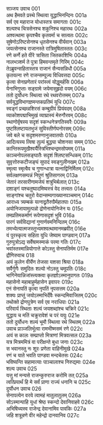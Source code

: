 सञ्जय उवाच	001  
अथ हैमवते प्रस्थे स्थित्वा युद्धाभिनन्दिनः	001a  
सर्व एव महाराज योधास्तत्र समागताः	001c  
शल्यश्च चित्रसेनश्च शकुनिश्च महारथः	002a  
अश्वत्थामा कृपश्चैव कृतवर्मा च सात्वतः	002c  
सुषेणोऽरिष्टसेनश्च धृतसेनश्च वीर्यवान्	003a  
जयत्सेनश्च राजानस्ते रात्रिमुषितास्ततः	003c  
रणे कर्णे हते वीरे त्रासिता जितकाशिभिः	004a  
नालभञ्शर्म ते पुत्रा हिमवन्तमृते गिरिम्	004c  
तेऽब्रुवन्सहितास्तत्र राजानं सैन्यसन्निधौ	005a  
कृतयत्ना रणे राजन्सम्पूज्य विधिवत्तदा	005c  
कृत्वा सेनाप्रणेतारं परांस्त्वं योद्धुमर्हसि	006a  
येनाभिगुप्ताः सङ्ग्रामे जयेमासुहृदो वयम्	006c  
ततो दुर्योधनः स्थित्वा रथे रथवरोत्तमम्	007a  
सर्वयुद्धविभागज्ञमन्तकप्रतिमं युधि	007c  
स्वङ्गं प्रच्छन्नशिरसं कम्बुग्रीवं प्रियंवदम्	008a  
व्याकोशपद्माभिमुखं व्याघ्रास्यं मेरुगौरवम्	008c  
स्थाणोर्वृषस्य सदृशं स्कन्धनेत्रगतिस्वरैः	009a  
पुष्टश्लिष्टायतभुजं सुविस्तीर्णघनोरसम्	009c  
जवे बले च सदृशमरुणानुजवातयोः	010a  
आदित्यस्य त्विषा तुल्यं बुद्ध्या चोशनसा समम्	010c  
कान्तिरूपमुखैश्वर्यैस्त्रिभिश्चन्द्रमसोपमम्	011a  
काञ्चनोपलसङ्घातैः सदृशं श्लिष्टसन्धिकम्	011c  
सुवृत्तोरुकटीजङ्घं सुपादं स्वङ्गुलीनखम्	012a  
स्मृत्वा स्मृत्वैव च गुणान्धात्रा यत्नाद्विनिर्मितम्	012c  
सर्वलक्षणसम्पन्नं निपुणं श्रुतिसागरम्	013a  
जेतारं तरसारीणामजेयं शत्रुभिर्बलात्	013c  
दशाङ्गं यश्चतुष्पादमिष्वस्त्रं वेद तत्त्वतः	014a  
साङ्गांश्च चतुरो वेदान्सम्यगाख्यानपञ्चमान्	014c  
आराध्य त्र्यम्बकं यत्नाद्व्रतैरुग्रैर्महातपाः	015a  
अयोनिजायामुत्पन्नो द्रोणेनायोनिजेन यः	015c  
तमप्रतिमकर्माणं रूपेणासदृशं भुवि	016a  
पारगं सर्वविद्यानां गुणार्णवमनिन्दितम्	016c  
तमभ्येत्यात्मजस्तुभ्यमश्वत्थामानमब्रवीत्	016e  
यं पुरस्कृत्य सहिता युधि जेष्याम पाण्डवान्	017a  
गुरुपुत्रोऽद्य सर्वेषामस्माकं परमा गतिः	017c  
भवांस्तस्मान्नियोगात्ते कोऽस्तु सेनापतिर्मम	017e  
द्रौणिरुवाच	018  
अयं कुलेन वीर्येण तेजसा यशसा श्रिया	018a  
सर्वैर्गुणैः समुदितः शल्यो नोऽस्तु चमूपतिः	018c  
भागिनेयान्निजांस्त्यक्त्वा कृतज्ञोऽस्मानुपागतः	019a  
महासेनो महाबाहुर्महासेन इवापरः	019c  
एनं सेनापतिं कृत्वा नृपतिं नृपसत्तम	020a  
शक्यः प्राप्तुं जयोऽस्माभिर्देवैः स्कन्दमिवाजितम्	020c  
तथोक्ते द्रोणपुत्रेण सर्व एव नराधिपाः	021a  
परिवार्य स्थिताः शल्यं जयशब्दांश्च चक्रिरे	021c  
युद्धाय च मतिं चक्रूरावेशं च परं ययुः	021e  
ततो दुर्योधनः शल्यं भूमौ स्थित्वा रथे स्थितम्	022a  
उवाच प्राञ्जलिर्भूत्वा रामभीष्मसमं रणे	022c  
अयं स कालः सम्प्राप्तो मित्राणां मित्रवत्सल	023a  
यत्र मित्रममित्रं वा परीक्षन्ते बुधा जनाः	023c  
स भवानस्तु नः शूरः प्रणेता वाहिनीमुखे	024a  
रणं च याते भवति पाण्डवा मन्दचेतसः	024c  
भविष्यन्ति सहामात्याः पाञ्चालाश्च निरुद्यमाः	024e  
शल्य उवाच	025  
यत्तु मां मन्यसे राजन्कुरुराज करोमि तत्	025a  
त्वत्प्रियार्थं हि मे सर्वं प्राणा राज्यं धनानि च	025c  
दुर्योधन उवाच	026  
सेनापत्येन वरये त्वामहं मातुलातुलम्	026a  
सोऽस्मान्पाहि युधां श्रेष्ठ स्कन्दो देवानिवाहवे	026c  
अभिषिच्यस्व राजेन्द्र देवानामिव पावकिः	027a  
जहि शत्रून्रणे वीर महेन्द्रो दानवानिव	027c  
